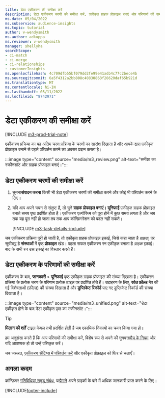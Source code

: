 ```yaml
---
title: डेटा एकीकरण की समीक्षा करें
description: डेटा एकीकरण चरणों की समीक्षा करें, एकीकृत ग्राहक प्रोफ़ाइल बनाएं और परिणामों की समीक्षा करें
ms.date: 05/04/2022
ms.subservice: audience-insights
ms.topic: tutorial
author: v-wendysmith
ms.author: adkuppa
ms.reviewer: v-wendysmith
manager: shellyha
searchScope:
- ci-match
- ci-merge
- ci-relationships
- customerInsights
ms.openlocfilehash: 4c709dfb55bf079dd2fe99e41adb4c77c2bece4b
ms.sourcegitcommit: 6a5f4312a2bb808c40830863f26620daf65b921d
ms.translationtype: MT
ms.contentlocale: hi-IN
ms.lasthandoff: 05/11/2022
ms.locfileid: "8742971"
---
```

# <a name="review-data-unification"></a>डेटा एकीकरण की समीक्षा करें

[!INCLUDE [m3-prod-trial-note](includes/m3-prod-trial-note.md)]

एकीकरण प्रक्रिया का यह अंतिम चरण प्रक्रिया के चरणों का सारांश दिखाता है और आपके द्वारा एकीकृत प्रोफ़ाइल बनाने से पहले परिवर्तन करने का अवसर प्रदान करता है।

:::image type="content" source="media/m3_review.png" alt-text="समीक्षा का स्क्रीनशॉट और ग्राहक प्रोफाइल बनाएं।":::

## <a name="review-the-data-unification-steps"></a>डेटा एकीकरण चरणों की समीक्षा करें

1. चुनना**संपादन करना** किसी भी डेटा एकीकरण चरणों की समीक्षा करने और कोई भी परिवर्तन करने के लिए।

1. यदि आप अपने चयन से संतुष्ट हैं, तो चुनें **ग्राहक प्रोफाइल बनाएं।** **यूनिफाई** एकीकृत ग्राहक प्रोफ़ाइल बनाते समय पृष्ठ प्रदर्शित होता है। एकीकरण एल्गोरिथ्म को पूरा होने में कुछ समय लगता है और जब तक यह पूरा नहीं हो जाता तब तक आप कॉन्फ़िगरेशन को बदल नहीं सकते।

   [!INCLUDE [m3-task-details-include](includes/m3-task-details.md)]

जब एकीकरण प्रक्रिया पूरी हो जाती है, तो एकीकृत ग्राहक प्रोफ़ाइल इकाई, जिसे कहा जाता है *ग्राहक*, पर सूचीबद्ध है **संस्थाओं** में पृष्ठ **प्रोफाइल** खंड। पहला सफल एकीकरण रन एकीकृत बनाता है *ग्राहक* इकाई। बाद के सभी रन उस इकाई का विस्तार करते हैं।

## <a name="review-the-results-of-data-unification"></a>डेटा एकीकरण के परिणामों की समीक्षा करें

एकीकरण के बाद, **जानकारी** > **यूनिफाई** पृष्ठ एकीकृत ग्राहक प्रोफाइल की संख्या दिखाता है। एकीकरण प्रक्रिया के प्रत्येक चरण के परिणाम प्रत्येक टाइल पर प्रदर्शित होते हैं। उदाहरण के लिए, **स्रोत फ़ील्ड** मैप की गई विशेषताओं (फ़ील्ड) की संख्या दिखाता है और **डुप्लिकेट रिकॉर्ड** पाए गए डुप्लिकेट रिकॉर्ड की संख्या दिखाता है।

:::image type="content" source="media/m3_unified.png" alt-text="डेटा एकीकृत होने के बाद डेटा एकीकृत पृष्ठ का स्क्रीनशॉट।":::

> [!TIP]
> **मिलान की शर्तें** टाइल केवल तभी प्रदर्शित होती है जब एकाधिक निकायों का चयन किया गया हो।

हम अनुशंसा करते हैं कि आप परिणामों की समीक्षा करें, विशेष रूप से अपने की गुणवत्ता[मैच के नियम](data-unification-update.md#manage-match-rules) और यदि आवश्यक हो तो उन्हें परिष्कृत करें।

जब जरूरत, [एकीकरण सेटिंग्स में परिवर्तन करें](data-unification-update.md) और एकीकृत प्रोफ़ाइल को फिर से चलाएँ।

## <a name="next-step"></a>अगला कदम

कॉन्फ़िगर [गतिविधियां](activities.md),[समृद्ध](enrichment-hub.md),[संबंध](relationships.md), या[पैमाने](measures.md) अपने ग्राहकों के बारे में अधिक जानकारी प्राप्त करने के लिए।

[!INCLUDE[footer-include](includes/footer-banner.md)]
